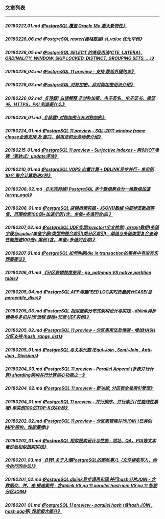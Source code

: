 ### 文章列表  
----  
##### 20180227_01.md   [《PostgreSQL 覆盖 Oracle 18c 重大新特性》](20180227_01.md)  
##### 20180226_06.md   [《PostgreSQL raster(栅格数据) st_value 优化举例》](20180226_06.md)  
##### 20180226_05.md   [《PostgreSQL SELECT 的高级用法(CTE, LATERAL, ORDINALITY, WINDOW, SKIP LOCKED, DISTINCT, GROUPING SETS, ...)》](20180226_05.md)  
##### 20180226_04.md   [《PostgreSQL 11 preview - 支持 数组外键约束》](20180226_04.md)  
##### 20180226_03.md   [《PostgreSQL 对称加密、非对称加密用法介绍》](20180226_03.md)  
##### 20180226_02.md   [《[转载] 白话解释 非对称加密，电子签名，电子证书，根证书，HTTPS，PKI 到底是什么》](20180226_02.md)  
##### 20180226_01.md   [《[转载] 对称加密与非对称加密》](20180226_01.md)  
##### 20180224_01.md   [《PostgreSQL 11 preview - SQL:2011 window frame clause全面支持 及 窗口、帧用法和业务场景介绍》](20180224_01.md)  
##### 20180215_01.md   [《PostgreSQL 11 preview - Surjective indexes - 索引HOT增强（表达式）update评估》](20180215_01.md)  
##### 20180210_01.md   [《PostgreSQL VOPS 向量计算 + DBLINK异步并行 - 单实例 10亿 聚合计算跑进2秒》](20180210_01.md)  
##### 20180208_02.md   [《[未完待续] PostgreSQL 多个数组聚合为一维数组加速(array_agg)》](20180208_02.md)  
##### 20180208_01.md   [《PostgreSQL 店铺运营实践 - JSON[]数组 内部标签数据等值、范围检索100倍+加速示例 (含，单值+多值列合成)》](20180208_01.md)  
##### 20180207_02.md   [《PostgreSQL UDF实现tsvector(全文检索), array(数组)多值字段与scalar(单值字段)类型的整合索引(类分区索引) - 单值与多值类型复合查询性能提速100倍+ 案例 (含，单值+多值列合成)》](20180207_02.md)  
##### 20180207_01.md   [《PostgreSQL 如何判断idle in transaction的事务中有没有东西要提交》](20180207_01.md)  
##### 20180206_01.md   [《分区表锁粒度差异 - pg_pathman VS native partition table》](20180206_01.md)  
##### 20180205_04.md   [《PostgreSQL APP海量FEED LOG实时质量统计CASE(含percentile_disc)》](20180205_04.md)  
##### 20180205_03.md   [《PostgreSQL 相似搜索分布式架构设计与实践 - dblink异步调用与多机并行(远程 游标+记录 UDF实例)》](20180205_03.md)  
##### 20180205_02.md   [《PostgreSQL 11 preview - 分区表用法及增强 - 增加HASH分区支持 (hash, range, list)》](20180205_02.md)  
##### 20180205_01.md   [《PostgreSQL 与关系代数 (Equi-Join , Semi-Join , Anti-Join , Division)》](20180205_01.md)  
##### 20180204_03.md   [《PostgreSQL 11 preview - Parallel Append (多表并行计算) sharding架构并行计算核心功能之一》](20180204_03.md)  
##### 20180204_02.md   [《PostgreSQL 11 preview - 新功能, 分区表全局索引管理》](20180204_02.md)  
##### 20180204_01.md   [《PostgreSQL 11 preview - 并行排序、并行索引 (性能线性暴增) 单实例100亿TOP-K仅40秒》](20180204_01.md)  
##### 20180202_02.md   [《PostgreSQL 11 preview - 分区表智能并行JOIN (已类似MPP架构，性能暴增)》](20180202_02.md)  
##### 20180202_01.md   [《PostgreSQL 相似搜索设计与性能 - 地址、QA、POI等文本 毫秒级相似搜索实践》](20180202_01.md)  
##### 20180201_03.md   [《[转] 关于入侵PostgreSQL的那些事儿（文件读取写入、命令执行的办法）》](20180201_03.md)  
##### 20180201_02.md   [《PostgreSQL dblink异步调用实现 并行hash分片JOIN - 含数据交、并、差 提速案例 - 含dblink VS pg 11 parallel hash join VS pg 11 智能分区JOIN》](20180201_02.md)  
##### 20180201_01.md   [《PostgreSQL 11 preview - parallel hash (含hash JOIN , hash agg等) 性能极大提升》](20180201_01.md)  
